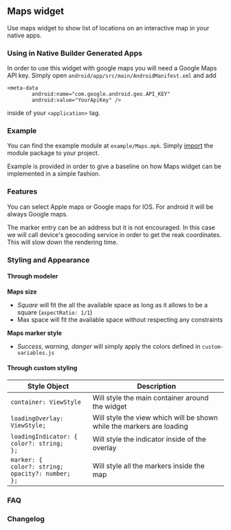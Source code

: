 ## Maps widget

Use maps widget to show list of locations on an interactive map in your native apps.

### Using in Native Builder Generated Apps

In order to use this widget with google maps you will need a Google Maps API key. Simply open `android/app/src/main/AndroidManifest.xml` and add

```
<meta-data
        android:name="com.google.android.geo.API_KEY"
        android:value="YourApiKey" />
```

inside of your `<application>` tag.

### Example

You can find the example module at `example/Maps.mpk`. Simply
[import](https://docs.mendix.com/howto/integration/importing-and-exporting-objects#2-2-importing-module-packages) the
module package to your project.

Example is provided in order to give a baseline on how Maps widget can be implemented in a simple fashion.

### Features

You can select Apple maps or Google maps for IOS. For android it will be always Google maps.

The marker entry can be an address but it is not encouraged. In this case we will call device's geocoding service in
order to get the reak coordinates. This will slow down the rendering time.

### Styling and Appearance

#### Through modeler

**Maps size**

-   _Square_ will fit the all the available space as long as it allows to be a square (`aspectRatio: 1/1`)
-   Max space will fit the available space without respecting any constraints

**Maps marker style**

-   _Success, warning, danger_ will simply apply the colors defined in `custom-variables.js`

#### Through custom styling

| Style Object                                                    | Description                                                           |
| --------------------------------------------------------------- | --------------------------------------------------------------------- |
| `container: ViewStyle`                                          | Will style the main container around the widget                       |
| `loadingOverlay: ViewStyle;`                                    | Will style the view which will be shown while the markers are loading |
| `loadingIndicator: {`<br>`color?: string;`<br>`};`              | Will style the indicator inside of the overlay                        |
| `marker: {`<br>`color?: string;`<br>`opacity?: number;`<br>`};` | Will style all the markers inside the map                             |

### FAQ

### Changelog
